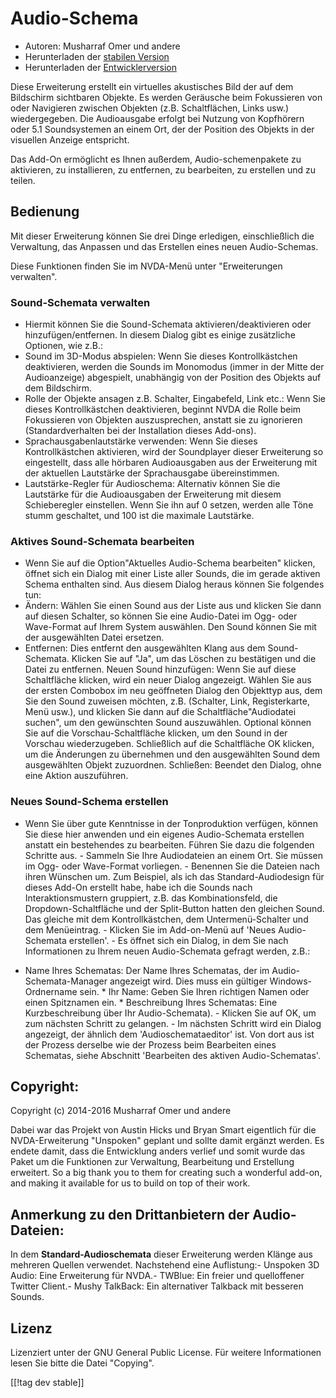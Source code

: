 # Audio-Schema #

*   Autoren: Musharraf Omer und andere
*   Herunterladen der [stabilen Version][1]
*   Herunterladen der [Entwicklerversion][2]

Diese Erweiterung erstellt ein virtuelles akustisches Bild der auf dem
Bildschirm sichtbaren Objekte. Es werden Geräusche beim Fokussieren von oder
Navigieren zwischen Objekten (z.B. Schaltflächen, Links usw.)
wiedergegeben. Die Audioausgabe erfolgt bei Nutzung von Kopfhörern oder 5.1
Soundsystemen an einem Ort, der der Position des Objekts in der visuellen
Anzeige entspricht.

Das Add-On ermöglicht es Ihnen außerdem, Audio-schemenpakete zu aktivieren,
zu installieren, zu entfernen, zu bearbeiten, zu erstellen und zu teilen.

## Bedienung

Mit dieser Erweiterung können Sie drei Dinge erledigen, einschließlich die
Verwaltung, das Anpassen und das Erstellen eines neuen Audio-Schemas.

Diese Funktionen finden Sie im NVDA-Menü unter "Erweiterungen verwalten".

### Sound-Schemata verwalten

- Hiermit können Sie die Sound-Schemata aktivieren/deaktivieren oder
  hinzufügen/entfernen.
In diesem Dialog gibt es einige zusätzliche Optionen, wie z.B.:
 - Sound im 3D-Modus abspielen: Wenn Sie dieses Kontrollkästchen deaktivieren, werden die Sounds im Monomodus (immer in der Mitte der Audioanzeige) abgespielt, unabhängig von der Position des Objekts auf dem Bildschirm.
 - Rolle der Objekte ansagen z.B. Schalter, Eingabefeld, Link etc.: Wenn Sie dieses Kontrollkästchen deaktivieren, beginnt NVDA die Rolle beim Fokussieren von Objekten auszusprechen, anstatt sie zu ignorieren (Standardverhalten bei der Installation dieses Add-ons).
 - Sprachausgabenlautstärke verwenden: Wenn Sie dieses Kontrollkästchen aktivieren, wird der Soundplayer dieser Erweiterung so eingestellt, dass alle hörbaren Audioausgaben aus der Erweiterung mit der aktuellen Lautstärke der Sprachausgabe übereinstimmen.
 - Lautstärke-Regler für Audioschema: Alternativ können Sie die Lautstärke für die Audioausgaben der Erweiterung mit diesem Schieberegler einstellen. Wenn Sie ihn auf 0 setzen, werden alle Töne stumm geschaltet, und 100 ist die maximale Lautstärke.

### Aktives Sound-Schemata bearbeiten

- Wenn Sie auf die Option"Aktuelles Audio-Schema bearbeiten" klicken, öffnet
  sich ein Dialog mit einer Liste aller Sounds, die im gerade aktiven Schema
  enthalten sind. Aus diesem Dialog heraus können Sie folgendes tun:
- Ändern: Wählen Sie einen Sound aus der Liste aus und klicken Sie dann auf
  diesen Schalter, so können Sie eine Audio-Datei im Ogg- oder Wave-Format
  auf Ihrem System auswählen. Den Sound können Sie mit der ausgewählten
  Datei ersetzen.
- Entfernen: Dies entfernt den ausgewählten Klang aus dem
  Sound-Schemata. Klicken Sie auf "Ja", um das Löschen zu bestätigen und die
  Datei zu entfernen.
Neuen Sound hinzufügen: Wenn Sie auf diese Schaltfläche klicken, wird ein neuer Dialog angezeigt. Wählen Sie aus der ersten Combobox im neu geöffneten Dialog den Objekttyp aus, dem Sie den Sound zuweisen möchten, z.B. (Schalter, Link, Registerkarte, Menü usw.), und klicken Sie dann auf die Schaltfläche"Audiodatei suchen", um den gewünschten Sound auszuwählen. Optional können Sie auf die Vorschau-Schaltfläche klicken, um den Sound in der Vorschau wiederzugeben. Schließlich auf die Schaltfläche OK klicken, um die Änderungen zu übernehmen und den ausgewählten Sound dem ausgewählten Objekt zuzuordnen. 
Schließen: Beendet den Dialog, ohne eine Aktion auszuführen.

### Neues Sound-Schema erstellen

- Wenn Sie über gute Kenntnisse in der Tonproduktion verfügen, können Sie
diese hier anwenden und ein eigenes Audio-Schemata erstellen anstatt ein
bestehendes zu bearbeiten. Führen Sie dazu die folgenden Schritte aus.  -
Sammeln Sie Ihre Audiodateien an einem Ort. Sie müssen im Ogg- oder
Wave-Format vorliegen.  - Benennen Sie die Dateien nach ihren Wünschen
um. Zum Beispiel, als ich das Standard-Audiodesign für dieses Add-On
erstellt habe, habe ich die Sounds nach Interaktionsmustern gruppiert,
z.B. das Kombinationsfeld, die Dropdown-Schaltfläche und der Split-Button
hatten den gleichen Sound. Das gleiche mit dem Kontrollkästchen, dem
Untermenü-Schalter und dem Menüeintrag.  - Klicken Sie im Add-on-Menü auf
'Neues Audio-Schemata erstellen'.  - Es öffnet sich ein Dialog, in dem Sie
nach Informationen zu Ihrem neuen Audio-Schemata gefragt werden, z.B.:
*	Name Ihres Schematas: Der Name Ihres Schematas, der im
Audio-Schemata-Manager angezeigt wird. Dies muss ein gültiger
Windows-Ordnername sein.  *	Ihr Name: Geben Sie Ihren richtigen Namen oder
einen Spitznamen ein.  *	Beschreibung Ihres Schematas: Eine Kurzbeschreibung
über Ihr Audio-Schemata).  - Klicken Sie auf OK, um zum nächsten Schritt zu
gelangen.  - Im nächsten Schritt wird ein Dialog angezeigt, der ähnlich dem
'Audioschemataeditor' ist. Von dort aus ist der Prozess derselbe wie der
Prozess beim Bearbeiten eines Schematas, siehe Abschnitt 'Bearbeiten des
aktiven Audio-Schematas'.

## Copyright:

Copyright (c) 2014-2016 Musharraf Omer und andere

Dabei war das Projekt von Austin Hicks und Bryan Smart eigentlich für die
NVDA-Erweiterung "Unspoken" geplant und sollte damit ergänzt werden. Es
endete damit, dass die Entwicklung anders verlief und somit wurde das Paket
um die Funktionen zur Verwaltung, Bearbeitung und Erstellung erweitert.
So a big thank you to them for creating such a wonderful add-on, and making
it available for us to build on top of their work.

## Anmerkung zu den Drittanbietern der Audio-Dateien:

In dem **Standard-Audioschemata** dieser Erweiterung werden Klänge aus
mehreren Quellen verwendet. Nachstehend eine Auflistung:- Unspoken 3D Audio:
Eine Erweiterung für NVDA.- TWBlue: Ein freier und quelloffener Twitter
Client.- Mushy TalkBack: Ein alternativer Talkback mit besseren Sounds.

## Lizenz
Lizenziert unter der GNU General Public License. Für weitere Informationen
lesen Sie bitte die Datei "Copying".

[[!tag dev stable]]

[1]: https://addons.nvda-project.org/files/get.php?file=ath

[2]: http://addons.nvda-project.org/files/get.php?file=ath-dev
